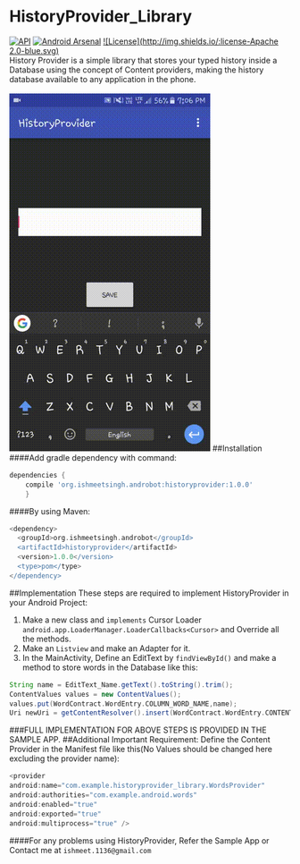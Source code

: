 # HistoryProvider_Library
[![API](https://img.shields.io/badge/API-10%2B-orange.svg?style=flat)](https://android-arsenal.com/api?level=10)
[![Android Arsenal](https://img.shields.io/badge/Android%20Arsenal-HistoryProvider-green.svg?style=flat)](https://android-arsenal.com/details/1/5042)
[![License](http://img.shields.io/:license-Apache 2.0-blue.svg)](http://www.apache.org/licenses/LICENSE-2.0.html)<br/>
History Provider is a simple library that stores your typed history inside a Database using the concept of Content providers, making the history database available to any application in the phone.<br/><br/>
![alt tag](https://github.com/Ishmeetsingh97/HistoryProvider_Library/blob/master/HistoryProvider.gif)
##Installation
####Add gradle dependency with command:
```groovy
dependencies {
    compile 'org.ishmeetsingh.androbot:historyprovider:1.0.0'
    }
```
####By using Maven:
```groovy
<dependency>
  <groupId>org.ishmeetsingh.androbot</groupId>
  <artifactId>historyprovider</artifactId>
  <version>1.0.0</version>
  <type>pom</type>
</dependency>
```
##Implementation
These steps are required to implement HistoryProvider in your Android Project:<br/>
1. Make a new class and `implements` Cursor Loader `android.app.LoaderManager.LoaderCallbacks<Cursor>` and Override all the methods.<br/>
2. Make an `Listview` and make an Adapter for it.<br/>
3. In the MainActivity, Define an EditText by `findViewById()`  and make a method to store words in the Database like this:<br/>
```groovy
String name = EditText_Name.getText().toString().trim();
ContentValues values = new ContentValues();
values.put(WordContract.WordEntry.COLUMN_WORD_NAME,name);
Uri newUri = getContentResolver().insert(WordContract.WordEntry.CONTENT_URI, values);
```
###FULL IMPLEMENTATION FOR ABOVE STEPS IS PROVIDED IN THE SAMPLE APP.
##Additional Important Requirement:
 Define the Content Provider in the Manifest file like this(No Values should be changed here excluding the provider name):
```groovy
<provider
android:name="com.example.historyprovider_library.WordsProvider"
android:authorities="com.example.android.words"
android:enabled="true"
android:exported="true"
android:multiprocess="true" />
```
####For any problems using HistoryProvider, Refer the Sample App or Contact me at `ishmeet.1136@gmail.com`

